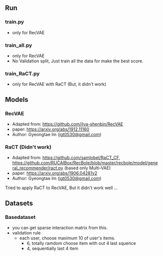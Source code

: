 ## Run
### train.py
- only for RecVAE

### train_all.py
- only for RecVAE
- No Validation split, Just train all the data for make the best score.

### train_RaCT.py
- only for RecVAE with RaCT (But, it didn't work)


## Models

### RecVAE
- Adapted from: https://github.com/ilya-shenbin/RecVAE
- paper: https://arxiv.org/abs/1912.11160
- Author: Gyeongtae Im (igt0530@gmail.com)

### RaCT (Didn't work)
- Adapted from: https://github.com/samlobel/RaCT_CF, https://github.com/RUCAIBox/RecBole/blob/master/recbole/model/general_recommender/ract.py (based only Multi-VAE)
- paper: https://arxiv.org/abs/1906.04281v2
- Author: Gyeongtae Im (igt0530@gmail.com)

Tried to apply RaCT to RecVAE, But it didn't work well ... 


## Datasets

### Basedataset
- you can get sparse interaction matrix from this.
- validation rule
    - each user, choose maximum 10 of user's items.
        - 6, totally ramdom choose item with out 4 last squence
        - 4, sequentially last 4 item
